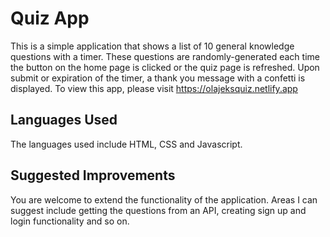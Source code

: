# Quiz App

This is a simple application that shows a list of 10 general knowledge questions with a timer. These questions are randomly-generated each time the button on the home page is clicked or the quiz page is refreshed. Upon submit or expiration of the timer, a thank you message with a confetti is displayed. To view this app, please visit https://olajeksquiz.netlify.app

## Languages Used

The languages used include HTML, CSS and Javascript.

## Suggested Improvements

You are welcome to extend the functionality of the application. Areas I can suggest include getting the questions from an API, creating sign up and login functionality and so on. 